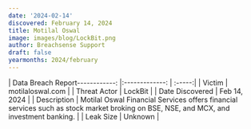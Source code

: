```yaml
---
date: '2024-02-14'
discovered: February 14, 2024
title: Motilal Oswal
image: images/blog/LockBit.png
author: Breachsense Support
draft: false
yearmonths: 2024/february
---
```


| Data Breach Report------------:     |:-------------:    | :-----:|
| Victim      | motilaloswal.com      | 
| Threat Actor      | LockBit      | 
| Date Discovered      | Feb 14, 2024      | 
| Description      | Motilal Oswal Financial Services offers financial services such as stock market broking on BSE, NSE, and MCX, and investment banking.      | 
| Leak Size      | Unknown      | 

